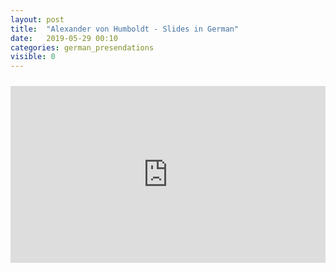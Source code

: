 ```yaml
---
layout: post
title:  "Alexander von Humboldt - Slides in German"
date:   2019-05-29 00:10
categories: german_presendations
visible: 0
---
```


<style>
.iframe-container {
  overflow: hidden;
  padding-top: 10px;
  position: relative;
}
 
.iframe-container iframe {
   border: 0;
   height: 500px;
   left: 0;
   position: absolute;
   top: 0;
   width: 100%;
}
 
/* 4x3 Aspect Ratio */
.iframe-container-4x3 {
  padding-top: 10px;
}
</style>

<div class="iframe-container">

<div style="left: 0; width: 100%; height: 0; position: relative; padding-bottom: 56.1972%;">
<iframe src="https://speakerdeck.com/player/0f115a9af9b14143ab1d7332ce2bafaa" style="border: 0; top: 0; left: 0; width: 100%; height: 100%; position: absolute;" allowfullscreen scrolling="no" allow="encrypted-media"></iframe></div>

</div>
